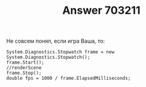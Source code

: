 ﻿---
title: "Answer 703211"
se.owner.user_id: 185848
se.owner.display_name: "Дмитрий Чистик"
se.owner.link: "https://ru.stackoverflow.com/users/185848/%d0%94%d0%bc%d0%b8%d1%82%d1%80%d0%b8%d0%b9-%d0%a7%d0%b8%d1%81%d1%82%d0%b8%d0%ba"
se.answer_id: 703211
se.question_id: 703209
se.post_type: answer
se.score: 1
se.is_accepted: False
---
<p>Не совсем понял, если игра Ваша, то:</p>

<pre><code>System.Diagnostics.Stopwatch frame = new System.Diagnostics.Stopwatch();
frame.Start();
//renderScene
frame.Stop();
double fps = 1000 / frame.ElapsedMilliseconds;
</code></pre>
